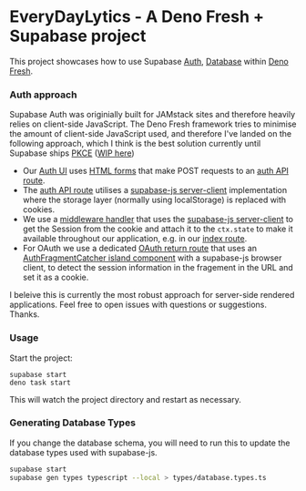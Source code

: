 # EveryDayLytics - A Deno Fresh + Supabase project

This project showcases how to use Supabase [Auth](https://supabase.com/auth),
[Database](https://supabase.com/database) within
[Deno Fresh](https://fresh.deno.dev/).

### Auth approach

Supabase Auth was originially built for JAMstack sites and therefore heavily
relies on client-side JavaScript. The Deno Fresh framework tries to minimise the
amount of client-side JavaScript used, and therefore I've landed on the
following approach, which I think is the best solution currently until Supabase
ships [PKCE](https://supabase.com/docs/guides/resources/glossary#pkce)
([WIP here](https://github.com/supabase/gotrue/pull/891))

- Our [Auth UI](./islands/SignUpOrIn.tsx) uses
  [HTML forms](https://fresh.deno.dev/docs/getting-started/form-submissions)
  that make POST requests to an
  [auth API route](./routes/api/auth/%5Bauth%5D.ts).
- The [auth API route](./routes/api/auth/%5Bauth%5D.ts) utilises a
  [supabase-js server-client](./utils/supabase.ts) implementation where the
  storage layer (normally using localStorage) is replaced with cookies.
- We use a [middleware handler](./routes/_middleware.ts) that uses the
  [supabase-js server-client](./utils/supabase.ts) to get the Session from the
  cookie and attach it to the `ctx.state` to make it available throughout our
  application, e.g. in our [index route](./routes/index.tsx).
- For OAuth we use a dedicated
  [OAuth return route](./routes/supa-oauth-redirect-return.tsx) that uses an
  [AuthFragmentCatcher island component](./islands/AuthFragmentCatcher.tsx) with
  a supabase-js browser client, to detect the session information in the
  fragement in the URL and set it as a cookie.

I beleive this is currently the most robust approach for server-side rendered
applications. Feel free to open issues with questions or suggestions. Thanks.

### Usage

Start the project:

```
supabase start
deno task start
```

This will watch the project directory and restart as necessary.

### Generating Database Types

If you change the database schema, you will need to run this to update the
database types used with supabase-js.

```bash
supabase start
supabase gen types typescript --local > types/database.types.ts
```
